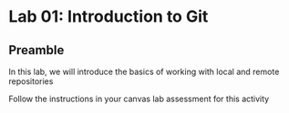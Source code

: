 # Lab 01: Introduction to Git

## Preamble

In this lab, we will introduce the basics of working with local and remote repositories

Follow the instructions in your canvas lab assessment for this activity

